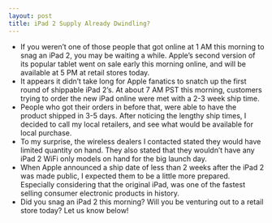 ```yaml
---
layout: post
title: iPad 2 Supply Already Dwindling?
---
```

* If you weren’t one of those people that got online at 1 AM this morning to snag an iPad 2, you may be waiting a while. Apple’s second version of its popular tablet went on sale early this morning online, and will be available at 5 PM at retail stores today.
* It appears it didn’t take long for Apple fanatics to snatch up the first round of shippable iPad 2’s. At about 7 AM PST this morning, customers trying to order the new iPad online were met with a 2-3 week ship time.
* People who got their orders in before that, were able to have the product shipped in 3-5 days. After noticing the lengthy ship times, I decided to call my local retailers, and see what would be available for local purchase.
* To my surprise, the wireless dealers I contacted stated they would have limited quantity on hand. They also stated that they wouldn’t have any iPad 2 WiFi only models on hand for the big launch day.
* When Apple announced a ship date of less than 2 weeks after the iPad 2 was made public, I expected them to be a little more prepared. Especially considering that the original iPad, was one of the fastest selling consumer electronic products in history.
* Did you snag an iPad 2 this morning? Will you be venturing out to a retail store today? Let us know below!

